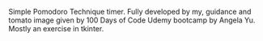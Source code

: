 Simple Pomodoro Technique timer. Fully developed by my, guidance and tomato image given by 100 Days of Code Udemy bootcamp by Angela Yu.
Mostly an exercise in tkinter.

